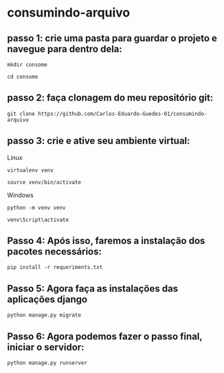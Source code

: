 # consumindo-arquivo

## passo 1: crie uma pasta para guardar o projeto e navegue para dentro dela:

```
mkdir consome
```

```
cd consome
```
## passo 2: faça clonagem do meu repositório git:

```
git clone https://github.com/Carlos-Eduardo-Guedes-01/consumindo-arquivo
```

## passo 3: crie e ative seu ambiente virtual:
Linux

```
virtualenv venv
```

```
source venv/bin/activate
```

Windows

```
python -m venv venv
```

```
venv\Script\activate
```

## Passo 4: Após isso, faremos a instalação dos pacotes necessários:

```
pip install -r requeriments.txt
```

## Passo 5: Agora faça as instalações das aplicações django

```
python manage.py migrate
```

## Passo 6: Agora podemos fazer o passo final, iniciar o servidor:

```
python manage.py runserver
```
